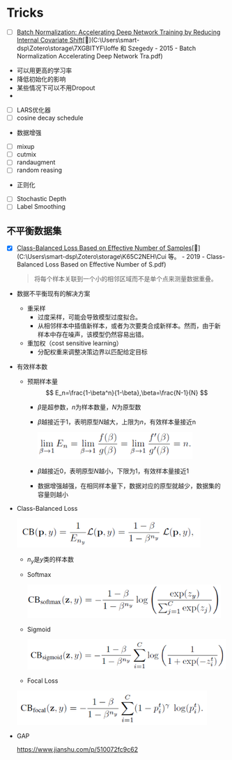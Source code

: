 # Tricks

- [ ] [Batch Normalization: Accelerating Deep Network Training by Reducing Internal Covariate Shift](https://proceedings.mlr.press/v37/ioffe15.html)[:page_facing_up:](C:\Users\smart-dsp\Zotero\storage\7XGBITYF\Ioffe 和 Szegedy - 2015 - Batch Normalization Accelerating Deep Network Tra.pdf)
- 可以用更高的学习率
- 降低初始化的影响
- 某些情况下可以不用Dropout
- 
- [ ] LARS优化器
- [ ] cosine decay schedule
- 数据增强
- [ ] mixup
- [ ] cutmix
- [ ] randaugment
- [ ] random reasing
- 正则化
- [ ] Stochastic Depth
- [ ] Label Smoothing

## 不平衡数据集

- [x] [Class-Balanced Loss Based on Effective Number of Samples](https://openaccess.thecvf.com/content_CVPR_2019/html/Cui_Class-Balanced_Loss_Based_on_Effective_Number_of_Samples_CVPR_2019_paper.html)[:page_facing_up:](C:\Users\smart-dsp\Zotero\storage\K65C2NEH\Cui 等。 - 2019 - Class-Balanced Loss Based on Effective Number of S.pdf)

  > 将每个样本关联到一个小的相邻区域而不是单个点来测量数据重叠。

- 数据不平衡现有的解决方案

  - 重采样
    - 过度采样，可能会导致模型过度拟合。
    - 从相邻样本中插值新样本，或者为次要类合成新样本。然而，由于新样本中存在噪声，该模型仍然容易出错。
  - 重加权（cost sensitive learning）
    - 分配权重来调整决策边界以匹配给定目标

- 有效样本数

  - 预期样本量
    $$
    E_n=\frac{1-\beta^n}{1-\beta},\beta=\frac{N-1}{N}
    $$

    - $\beta$是超参数，$n$为样本数量，$N$为原型数

    - $\beta$越接近于1，表明原型$N$越大，上限为$n$，有效样本量接近n

      <img src="Tricks.assets/image-20220323132443412.png" alt="image-20220323132443412" style="zoom:80%;" />

    - $\beta$越接近0，表明原型$N$越小，下限为1，有效样本量接近1

    - 数据增强越强，在相同样本量下，数据对应的原型就越少，数据集的容量则越小

- Class-Balanced Loss

  <img src="Tricks.assets/image-20220323135751874.png" alt="image-20220323135751874" style="zoom:80%;" />

  - $n_y$是$y$类的样本数

  - Softmax

    <img src="Tricks.assets/image-20220323140008414.png" alt="image-20220323140008414" style="zoom:80%;" />

  - Sigmoid

    <img src="Tricks.assets/image-20220323140110175.png" alt="image-20220323140110175" style="zoom:80%;" />

  - Focal Loss

  <img src="Tricks.assets/image-20220323140146721.png" alt="image-20220323140146721" style="zoom:80%;" />

- GAP

   https://www.jianshu.com/p/510072fc9c62
